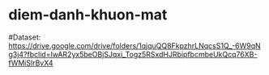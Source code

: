 # diem-danh-khuon-mat
#Dataset: https://drive.google.com/drive/folders/1qjquQQ8FkpzhrLNqcsS1Q_-6W9qNg3j4?fbclid=IwAR2yx5beOBjSJqxi_Togz5RSxdHJRbipfbcmbeUkQcq76XB-fWMiSlrBvX4
